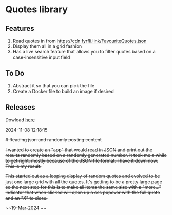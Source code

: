 # Quotes library

## Features

1. Read quotes in from https://cdn.fyrfli.link/FavouriteQuotes.json
2. Display them all in a grid fashion
3. Has a live search feature that allows you to filter quotes based on a case-insensitive input field

## To Do

1. Abstract it so that you can pick the file
2. Create a Docker file to build an image if desired

## Releases
Dowload [here](https://fyrfli.dev/fyrfli/jsquotes/src/tag/3.0)

2024-11-08 12:18:15


~~# Reading json and randomly posting content~~

~~I wanted to create an "app" that would read in JSON and print out the results randomly based on a randomly generated number. It took me a while to get right, mostly because of the JSON file format. I have it down now. This is my result.~~

~~This started out as a looping display of random quotes and evolved to be just one large grid with all the quotes. It's getting to be a pretty large page so the next step for this is to make all items the same size with a "more..." indicator that when clicked will open up a css popover with the full quote and an "X" to close.~~

~~19-Mar-2024 ~~

